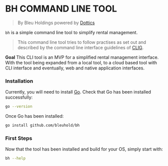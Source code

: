 # BH COMMAND LINE TOOL
> By Bleu Holdings powered by [Dottics](https://dottics.com)

`bh` is a simple command line tool to simplify rental management.
> This command line tool tries to follow practises as set out and described
> by the command line interface guidelines of [CLIG](https://clig.dev/).
    
**Goal**
This CLI tool is an MVP for a simplified rental management interface. With the
tool being expanded from a local tool, to a cloud based tool with CLI interface
and eventually, web and native application interfaces.

### Installation
Currently, you will need to install [Go](https://go.dev/dl/). Check that Go has
been installed successfully:
```bash
go --version
```

Once Go has been installed:
```bash
go install github.com/bleuhold/bh
```

### First Steps
Now that the tool has been installed and build for your OS, simply start with:
```bash
bh --help
```


